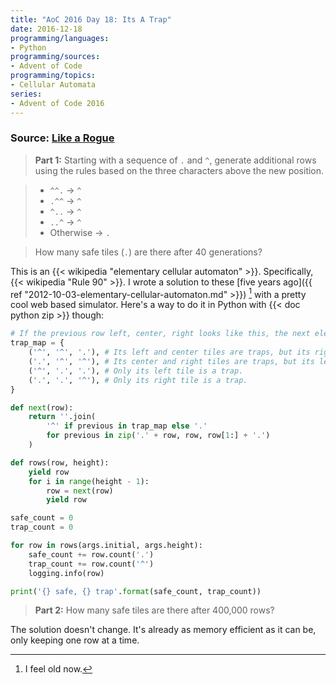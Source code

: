 ```yaml
---
title: "AoC 2016 Day 18: Its A Trap"
date: 2016-12-18
programming/languages:
- Python
programming/sources:
- Advent of Code
programming/topics:
- Cellular Automata
series:
- Advent of Code 2016
---
```

### Source: [Like a Rogue](http://adventofcode.com/2016/day/18)

> **Part 1:** Starting with a sequence of `.` and `^`, generate additional rows using the rules based on the three characters above the new position.

> - `^^.` -> `^`
> - `.^^` -> `^`
> - `^..` -> `^`
> - `..^` -> `^`
> - Otherwise -> `.`

> How many safe tiles (`.`) are there after 40 generations?

<!--more-->

This is an {{< wikipedia "elementary cellular automaton" >}}. Specifically, {{< wikipedia "Rule 90" >}}. I wrote a solution to these [five years ago]({{ ref "2012-10-03-elementary-cellular-automaton.md" >}}) [^whoa] with a pretty cool web based simulator. Here's a way to do it in Python with {{< doc python zip >}} though:

```python
# If the previous row left, center, right looks like this, the next element is a trap
trap_map = {
    ('^', '^', '.'), # Its left and center tiles are traps, but its right tile is not.
    ('.', '^', '^'), # Its center and right tiles are traps, but its left tile is not.
    ('^', '.', '.'), # Only its left tile is a trap.
    ('.', '.', '^'), # Only its right tile is a trap.
}

def next(row):
    return ''.join(
        '^' if previous in trap_map else '.'
        for previous in zip('.' + row, row, row[1:] + '.')
    )

def rows(row, height):
    yield row
    for i in range(height - 1):
        row = next(row)
        yield row

safe_count = 0
trap_count = 0

for row in rows(args.initial, args.height):
    safe_count += row.count('.')
    trap_count += row.count('^')
    logging.info(row)

print('{} safe, {} trap'.format(safe_count, trap_count))
```

> **Part 2:** How many safe tiles are there after 400,000 rows?

The solution doesn't change. It's already as memory efficient as it can be, only keeping one row at a time.

[^whoa]: I feel old now.
